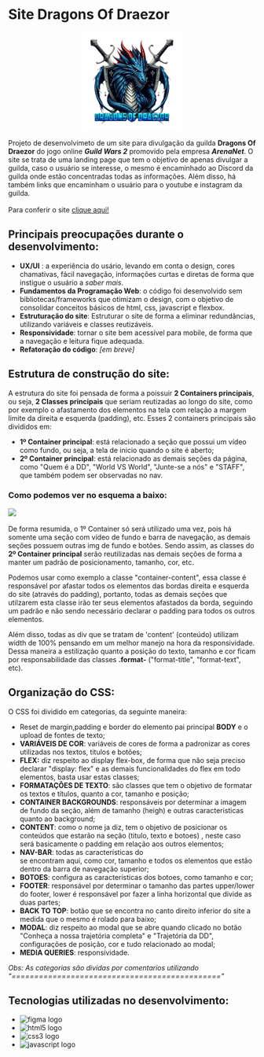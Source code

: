 <h1>Site Dragons Of Draezor</h1>

<div align="center">
  <img src="css/imgs/dd_logo_semfundo.png" width="200">
</div>

   Projeto de desenvolvimeto de um site para divulgação da guilda **Dragons Of Draezor** do jogo online ***Guild Wars 2*** promovido pela empresa ***ArenaNet***.
  O site se trata de uma landing page que tem o objetivo de apenas divulgar a guilda, caso o usuário se interesse, o mesmo é encaminhado ao Discord da guilda onde estão concentradas todas as informações. Além disso, há também links que encaminham o usuário para o youtube e instagram da guilda.
<br><br>
Para conferir o site <a href="https://hondacoding.github.io/Site-DragonsOfDraezor/">clique aqui!</a>
<br>
## Principais preocupações durante o desenvolvimento:
- **UX/UI** : a experiência do usário, levando em conta o design, cores chamativas, fácil navegação, informações curtas e diretas de forma que instigue o usuário a *saber mais*.
- **Fundamentos da Programação Web**: o código foi desenvolvido sem bibliotecas/frameworks que otimizam o design, com o objetivo de consolidar conceitos básicos de html, css, javascript e flexbox.
- **Estruturação do site**: Estruturar o site de forma a eliminar redundâncias, utilizando variáveis e classes reutizáveis. 
- **Responsividade**: tornar o site bem acessível para mobile, de forma que a navegação e leitura fique adequada.
- **Refatoração do código**: *[em breve]*

## Estrutura de construção do site:
A estrutura do site foi pensada de forma a poissuir **2 Containers principais**, ou seja, **2 Classes principais** que seriam reutizadas ao longo do site, como por exemplo o afastamento dos elementos na tela com relação a margem limite da direita e esquerda (padding), etc. Esses 2 containers principais são divididos em:
- **1º Container principal**: está relacionado a seção que possui um vídeo como fundo, ou seja, a tela de inicio quando o site é aberto;
- **2º Container principal**: está relacionado as demais seções da página, como "Quem é a DD", "World VS World", "Junte-se a nós" e "STAFF", que também podem ser observadas no nav.

### Como podemos ver no esquema a baixo:

<img src="css/imgs/Mapa-Estrutura.png" width="600">

De forma resumida, o 1º Container só será utilizado uma vez, pois há somente uma seção com vídeo de fundo e barra de navegação, as demais seções possuem outras img de fundo e botões. Sendo assim, as classes do **2º Container principal** serão reutilizadas nas demais seções de forma a manter um padrão de posicionamento, tamanho, cor, etc.  

Podemos usar como exemplo a classe "container-content", essa classe é responsável por afastar todos os elementos das bordas direita e esquerda do site (através do padding), portanto, todas as demais seções que utilzarem esta classe irão ter seus elementos afastados da borda, seguindo um padrão e não sendo necessário declarar o padding para todos os outros elementos.  

Além disso, todas as div que se tratam de 'content' (conteúdo) utilizam width de 100% pensando em um melhor manejo na hora da responsividade. Dessa maneira a estilização quanto a posição do texto, tamanho e cor ficam por responsabilidade das classes **.format-** ("format-title", "format-text", etc). 

## Organização do CSS:
O CSS foi dividido em categorias, da seguinte maneira:
- Reset de margin,padding e border do elemento pai principal **BODY** e o  upload de fontes de texto;
- **VARIÁVEIS DE COR**: variáveis de cores de forma a padronizar as cores utilizadas nos textos, titulos e botões;
- **FLEX:** diz respeito ao display flex-box, de forma que não seja preciso declarar "display: flex" e as demais funcionalidades do flex em todo elementos, basta usar estas classes;
- **FORMATAÇÔES DE TEXTO**: são classes que tem o objetivo de formatar os textos e títulos, quanto a cor, tamanho e posição;
- **CONTAINER BACKGROUNDS**: responsáveis por determinar a imagem de fundo da seção, além de tamanho (heigh) e outras caracteristicas quanto ao background;
- **CONTENT**: como o nome ja diz, tem o objetivo de posicionar os conteúdos que estarão na seção (titulo, texto e botoes) , neste caso será basicamente o padding em relação aos outros elementos;
- **NAV-BAR**: todas as características do <nav> se encontram aqui, como cor, tamanho e todos os elementos que estão dentro da barra de navegação superior;
- **BOTOES**: configura as características dos botoes, como tamanho e cor;
- **FOOTER**: responsável por determinar o tamanho das partes upper/lower do footer, lower é responsável por fazer a linha horizontal que divide as  duas partes;
- **BACK TO TOP**: botão que se encontra no canto direito inferior do site a medida que o mesmo é rolado para baixo;
- **MODAL**: diz respeito ao modal que se abre quando clicado no botão "Conheça a nossa trajetória completa" e "Trajetória da DD", configurações de posição, cor e tudo relacionado ao modal;
- **MEDIA QUERIES**: responsividade.

*Obs: As categorias são dividas por comentarios utilizando "=============================================="*

##  Tecnologias utilizadas no desenvolvimento:
- <img src="https://img.shields.io/badge/Figma-F24E1E?style=for-the-badge&logo=figma&logoColor=white" height="30" alt="figma logo"  />
- <img src="https://img.shields.io/badge/HTML5-E34F26?style=for-the-badge&logo=html5&logoColor=white" height="30" alt="html5 logo"/>
- <img src="https://img.shields.io/badge/CSS3-1572B6?style=for-the-badge&logo=css3&logoColor=white" height="30" alt="css3 logo"  />
- <img src="https://img.shields.io/badge/JavaScript-F7DF1E?style=for-the-badge&logo=javascript&logoColor=black" height="30" alt="javascript logo"  />


